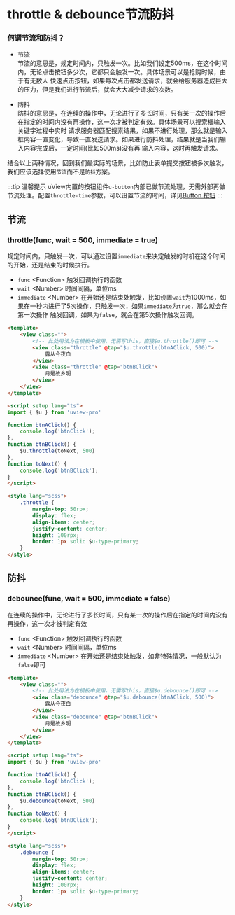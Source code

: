 # throttle & debounce节流防抖

<demo-model url="/pages/library/debounce/index"></demo-model>

### 何谓节流和防抖？

- 节流  
节流的意思是，规定时间内，只触发一次。比如我们设定500ms，在这个时间内，无论点击按钮多少次，它都只会触发一次。具体场景可以是抢购时候，由于有无数人
快速点击按钮，如果每次点击都发送请求，就会给服务器造成巨大的压力，但是我们进行节流后，就会大大减少请求的次数。

- 防抖  
防抖的意思是，在连续的操作中，无论进行了多长时间，只有某一次的操作后在指定的时间内没有再操作，这一次才被判定有效。具体场景可以搜索框输入关键字过程中实时
请求服务器匹配搜索结果，如果不进行处理，那么就是输入框内容一直变化，导致一直发送请求。如果进行防抖处理，结果就是当我们输入内容完成后，一定时间(比如500ms)没有再
输入内容，这时再触发请求。

结合以上两种情况，回到我们最实际的场景，比如防止表单提交按钮被多次触发，我们应该选择使用`节流`而不是`防抖`方案。

:::tip 温馨提示
uView内置的按钮组件`u-button`内部已做节流处理，无需外部再做节流处理。配置`throttle-time`参数，可以设置节流的时间，详见[Button 按钮](/components/button.html)
:::

## 节流

### throttle(func, wait = 500, immediate = true)

规定时间内，只触发一次，可以通过设置`immediate`来决定触发的时机在这个时间的开始，还是结束的时候执行。

- `func` <Function\> 触发回调执行的函数
- `wait` <Number\> 时间间隔，单位ms
- `immediate` <Number\> 在开始还是结束处触发，比如设置`wait`为1000ms，如果在一秒内进行了5次操作，只触发一次，如果`immediate`为`true`，那么就会在第一次操作
触发回调，如果为`false`，就会在第5次操作触发回调。


```html
<template>
    <view class="">
		<!-- 此处用法为在模板中使用，无需写this，直接$u.throttle()即可 -->
    	<view class="throttle" @tap="$u.throttle(btnAClick, 500)">
    		露从今夜白
    	</view>
    	<view class="throttle" @tap="btnBClick">
    		月是故乡明
    	</view>
    </view>
</template>

<script setup lang="ts">
import { $u } from 'uview-pro'

function btnAClick() {
	console.log('btnClick');
},
function btnBClick() {
	$u.throttle(toNext, 500)
},
function toNext() {
	console.log('btnBClick');
}
</script>

<style lang="scss">
    .throttle {
		margin-top: 50rpx;
		display: flex;
		align-items: center;
		justify-content: center;
		height: 100rpx;
		border: 1px solid $u-type-primary;
	}
</style>
```



## 防抖

### debounce(func, wait = 500, immediate = false)

在连续的操作中，无论进行了多长时间，只有某一次的操作后在指定的时间内没有再操作，这一次才被判定有效

- `func` <Function\> 触发回调执行的函数
- `wait` <Number\> 时间间隔，单位ms
- `immediate` <Number\> 在开始还是结束处触发，如非特殊情况，一般默认为`false`即可


```html
<template>
    <view class="">
		<!-- 此处用法为在模板中使用，无需写this，直接$u.debounce()即可 -->
    	<view class="debounce" @tap="$u.debounce(btnAClick, 500)">
    		露从今夜白
    	</view>
    	<view class="debounce" @tap="btnBClick">
    		月是故乡明
    	</view>
    </view>
</template>

<script setup lang="ts">
import { $u } from 'uview-pro'

function btnAClick() {
	console.log('btnClick');
},
function btnBClick() {
	$u.debounce(toNext, 500)
},
function toNext() {
	console.log('btnBClick');
}
</script>

<style lang="scss">
    .debounce {
		margin-top: 50rpx;
		display: flex;
		align-items: center;
		justify-content: center;
		height: 100rpx;
		border: 1px solid $u-type-primary;
	}
</style>
```